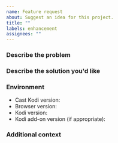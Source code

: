 ```yaml
---
name: Feature request
about: Suggest an idea for this project.
title: ""
labels: enhancement
assignees: ""
---
```


### Describe the problem

<!-- A clear and concise description of what the problem is. Ex. I'm always
     frustrated when [...] -->

### Describe the solution you'd like

<!-- A clear and concise description of what you want to happen. -->

### Environment

- Cast Kodi version<!-- e.g. 7.4.0 -->:
- Browser version<!-- e.g. Chrome 116.0.5845.96, Firefox 116.0 -->:
- Kodi version<!-- e.g. 20.2 -->:
- Kodi add-on version (if appropriate)<!-- e.g. YouTube 6.8.25+matrix.1 -->:

### Additional context

<!-- Add any other context or screenshots about the feature request here. -->
